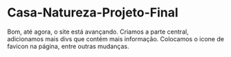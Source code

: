 ﻿# Casa-Natureza-Projeto-Final

Bom, até agora, o site está avançando. Criamos a parte central, adicionamos mais divs que contém mais informação. Colocamos o icone de favicon na página, entre outras mudanças.
